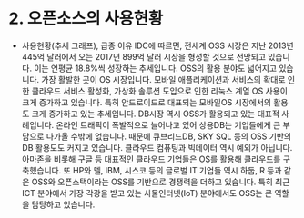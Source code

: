 # 2. 오픈소스의 사용현황
- 사용현황(추세 그래프), 급증 이유
IDC에 따르면, 전세계 OSS 시장은 지난 2013년 445억 달러에서 오는 2017년 899억 달러 시장을 형성할 것으로 전망되고 있습니다. 이는 연평균 18.8%씩 성장하는 추세입니다. OSS의 활용 분야도 넓어지고 있습니다. 가장 활발한 곳이 OS 시장입니다. 모바일 애플리케이션과 서비스의 확대로 인한 클라우드 서비스 활성화, 가상화 솔루션 도입으로 인한 리눅스 계열 OS 사용이 크게 증가하고 있습니다. 특히 안드로이드로 대표되는 모바일OS 시장에서의 활용도 크게 증가하고 있는 추세입니다. DB시장 역시 OSS가 활용되고 있는 대표적 사례입니다. 온라인 트래픽이 폭발적으로 늘어나고 있어 상용DB는 기업들에게 큰 부담으로 다가올 수밖에 없습니다. 때문에 큐브리드DB, SKY SQL 등의 OSS 기반의 DB 활용도도 커지고 있습니다. 클라우드 컴퓨팅과 빅데이터 역시 예외가 아닙니다. 아마존을 비롯해 구글 등 대표적인 클라우드 기업들은 OS를 활용해 클라우드를 구축했습니다. 또 HP와 델, IBM, 시스코 등의 글로벌 IT 기업들 역시 하둡, R 등과 같은 OSS와 오픈스택이라는 OSS를 기반으로 경쟁력을 더하고 있습니다. 특히 최근 ICT 분야에서 가장 각광을 받고 있는 사물인터넷(IoT) 분야에서도 OSS는 큰 역할을 담당하고 있습니다. 
